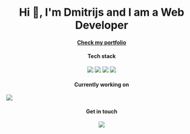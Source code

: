 
<h1 align="center">Hi 👋, I'm Dmitrijs and I am a Web Developer</h1>

<h4  align="center"><a href="https://dim4ik2911.github.io/portfolio">Check my portfolio</a></h4>

<h4 align="center">Tech stack</h4>
<p align="center">
<img  src="https://img.shields.io/badge/React-20232A?style=for-the-badge&logo=react&logoColor=61DAFB">
<img  src="https://img.shields.io/badge/JavaScript-F7DF1E?style=for-the-badge&logo=javascript&logoColor=black">
<img  src="https://img.shields.io/badge/HTML5-E34F26?style=for-the-badge&logo=html5&logoColor=white">
  <img src="https://img.shields.io/badge/CSS3-1572B6?style=for-the-badge&logo=css3&logoColor=white">
                                                                                                             
<h4 align="center">Currently working on</h4>
<img src="https://img.shields.io/badge/Node.js-339933?style=for-the-badge&logo=nodedotjs&logoColor=white">
<h4 align="center">Get in touch</h4>
<p align="center">
<a href="https://www.linkedin.com/in/dmitrijs-paklons-46359b166/"><img src="https://img.shields.io/badge/LinkedIn-0077B5?style=for-the-badge&logo=linkedin&logoColor=white"></a>



